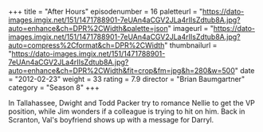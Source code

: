 +++
title = "After Hours"
episodenumber = 16
paletteurl = "https://dato-images.imgix.net/151/1471788901-7eUAn4aCGV2JLa4rIIsZdtub8A.jpg?auto=enhance&ch=DPR%2CWidth&palette=json"
imageurl = "https://dato-images.imgix.net/151/1471788901-7eUAn4aCGV2JLa4rIIsZdtub8A.jpg?auto=compress%2Cformat&ch=DPR%2CWidth"
thumbnailurl = "https://dato-images.imgix.net/151/1471788901-7eUAn4aCGV2JLa4rIIsZdtub8A.jpg?auto=enhance&ch=DPR%2CWidth&fit=crop&fm=jpg&h=280&w=500"
date = "2012-02-23"
weight = 33
rating = 7.9
director = "Brian Baumgartner"
category = "Season 8"
+++

In Tallahassee, Dwight and Todd Packer try to romance Nellie to get the VP position, while Jim wonders if a colleague is trying to hit on him. Back in Scranton, Val's boyfriend shows up with a message for Darryl.